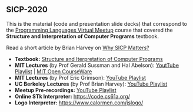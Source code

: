 ## SICP-2020

This is the material (code and presentation slide decks) that correspond to the [Programming Languages Virtual Meetup](https://www.meetup.com/Programming-Languages-Toronto-Meetup/) course that covered the **Structure and Interpretation of Computer Programs** textbook.

Read a short article by Brian Harvey on [Why SICP Matters?](https://people.eecs.berkeley.edu/~bh/sicp.html)

- **Textbook:** [Structure and Iterpretation of Computer Programs](https://web.mit.edu/alexmv/6.037/sicp.pdf)
- **MIT Lectures** (by Prof Gerald Sussman and Hal Abelson): [YoutTube Playlist](https://www.youtube.com/playlist?list=PLE18841CABEA24090) | [MIT Open CourseWare](https://ocw.mit.edu/courses/electrical-engineering-and-computer-science/6-001-structure-and-interpretation-of-computer-programs-spring-2005/video-lectures/)
- **MIT Lectures** (by Prof Eric Grimson): [YouTube Playlist](https://www.youtube.com/playlist?list=PL7BcsI5ueSNFPCEisbaoQ0kXIDX9rR5FF)
- **UC Berkeley Lectures** (by Prof Brian Harvey): [YouTube Playlist](https://www.youtube.com/playlist?list=PLhMnuBfGeCDNgVzLPxF9o5UNKG1b-LFY9)
- **Meetup Pre-recordings:** [YouTube Playlist](https://www.youtube.com/playlist?list=PLVFrD1dmDdvdvWFK8brOVNL7bKHpE-9w0)
- **Online STk Interpreter:** https://code.cs61a.org/
- **Logo Interpreter:** https://www.calormen.com/jslogo/
